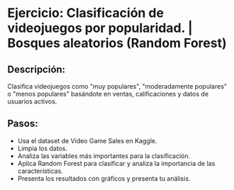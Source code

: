 # Ejercicio: Clasificación de videojuegos por popularidad. | Bosques aleatorios (Random Forest)

## Descripción:

Clasifica videojuegos como "muy populares", "moderadamente populares" o "menos
populares" basándote en ventas, calificaciones y datos de usuarios activos.

## Pasos:

- Usa el dataset de Video Game Sales en Kaggle.
- Limpia los datos.
- Analiza las variables más importantes para la clasificación.
- Aplica Random Forest para clasificar y analiza la importancia de las características.
- Presenta los resultados con gráficos y presenta tu análisis.